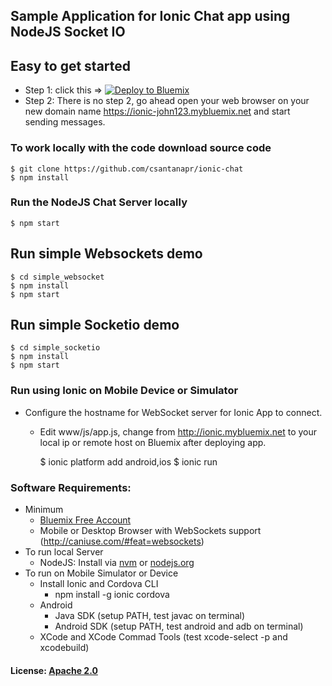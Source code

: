 ## Sample Application for Ionic Chat app using NodeJS Socket IO

## Easy to get started 
- Step 1: click this => [![Deploy to Bluemix](https://bluemix.net/deploy/button.png)](https://bluemix.net/deploy?repository=https://hub.jazz.net/git/csantana/ionic)
- Step 2: There is no step 2, go ahead open your web browser on your new domain name https://ionic-john123.mybluemix.net and start sending messages.

### To work locally with the code download source code
   
    $ git clone https://github.com/csantanapr/ionic-chat
    $ npm install
    
### Run the NodeJS Chat Server locally
	
    $ npm start

## Run simple Websockets demo
    
    $ cd simple_websocket
    $ npm install
    $ npm start
    
## Run simple Socketio demo
    
    $ cd simple_socketio
    $ npm install
    $ npm start
    
### Run using Ionic on Mobile Device or Simulator

- Configure the hostname for WebSocket server for Ionic App to connect. 
  - Edit www/js/app.js, change from http://ionic.mybluemix.net to your local ip or remote host on Bluemix after deploying app.
  
    $ ionic platform add android,ios 
    $ ionic run
    

### Software Requirements:
- Minimum
  - [Bluemix Free Account](https://console.ng.bluemix.net/registration)
  - Mobile or Desktop Browser with WebSockets support (http://caniuse.com/#feat=websockets)	
- To run local Server
  - NodeJS: Install via [nvm](https://github.com/creationix/nvm) or [nodejs.org](https://nodejs.org/en/download)
- To run on Mobile Simulator or Device
  - Install Ionic and Cordova CLI
	  - npm install -g ionic cordova
  - Android 
    - Java SDK (setup PATH, test javac on terminal)
    - Android SDK (setup PATH, test android and adb on terminal)
  - XCode and XCode Commad Tools (test xcode-select -p and xcodebuild)
	
#### License: [Apache 2.0](License.txt)
